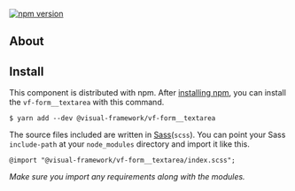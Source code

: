 [![npm version](https://badge.fury.io/js/%40visual-framework%2Fvf-form__textarea.svg)](https://badge.fury.io/js/%40visual-framework%2Fvf-form__textarea)

## About

## Install

This component is distributed with npm. After [installing npm](https://www.npmjs.com/get-npm), you can install the `vf-form__textarea` with this command.

```
$ yarn add --dev @visual-framework/vf-form__textarea
```

The source files included are written in [Sass](http://sass-lang.com)(`scss`). You can point your Sass `include-path` at your `node_modules` directory and import it like this.

```
@import "@visual-framework/vf-form__textarea/index.scss";
```

_Make sure you import any requirements along with the modules._

